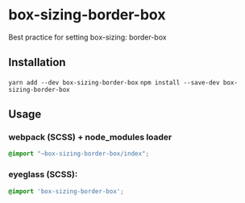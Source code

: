 # box-sizing-border-box
Best practice for setting box-sizing: border-box

## Installation
`yarn add --dev box-sizing-border-box`
`npm install --save-dev box-sizing-border-box`


## Usage

### webpack (SCSS) + node_modules loader
```scss
@import "~box-sizing-border-box/index";
````

### eyeglass (SCSS):
```scss
@import 'box-sizing-border-box';
````
